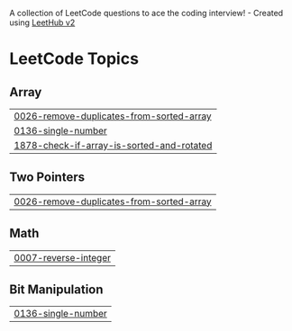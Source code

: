 A collection of LeetCode questions to ace the coding interview! - Created using [LeetHub v2](https://github.com/arunbhardwaj/LeetHub-2.0)
<!---LeetCode Topics Start-->
# LeetCode Topics
## Array
|  |
| ------- |
| [0026-remove-duplicates-from-sorted-array](https://github.com/sunnyshah7/leetcode/tree/master/0026-remove-duplicates-from-sorted-array) |
| [0136-single-number](https://github.com/sunnyshah7/leetcode/tree/master/0136-single-number) |
| [1878-check-if-array-is-sorted-and-rotated](https://github.com/sunnyshah7/leetcode/tree/master/1878-check-if-array-is-sorted-and-rotated) |
## Two Pointers
|  |
| ------- |
| [0026-remove-duplicates-from-sorted-array](https://github.com/sunnyshah7/leetcode/tree/master/0026-remove-duplicates-from-sorted-array) |
## Math
|  |
| ------- |
| [0007-reverse-integer](https://github.com/sunnyshah7/leetcode/tree/master/0007-reverse-integer) |
## Bit Manipulation
|  |
| ------- |
| [0136-single-number](https://github.com/sunnyshah7/leetcode/tree/master/0136-single-number) |
<!---LeetCode Topics End-->